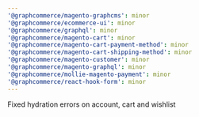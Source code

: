 ```yaml
---
'@graphcommerce/magento-graphcms': minor
'@graphcommerce/ecommerce-ui': minor
'@graphcommerce/graphql': minor
'@graphcommerce/magento-cart': minor
'@graphcommerce/magento-cart-payment-method': minor
'@graphcommerce/magento-cart-shipping-method': minor
'@graphcommerce/magento-customer': minor
'@graphcommerce/magento-graphql': minor
'@graphcommerce/mollie-magento-payment': minor
'@graphcommerce/react-hook-form': minor
---
```


Fixed hydration errors on account, cart and wishlist
